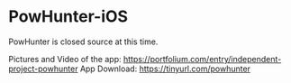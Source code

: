 # PowHunter-iOS

PowHunter is closed source at this time.

Pictures and Video of the app: https://portfolium.com/entry/independent-project-powhunter
App Download: https://tinyurl.com/powhunter

